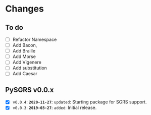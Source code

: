 # Changes

## To do

 - [ ] Refactor Namespace
 - [ ] Add Bacon,
 - [ ] Add Braille
 - [ ] Add Morse
 - [ ] Add Vigenere
 - [ ] Add substitution
 - [ ] Add Caesar

## PySGRS v0.0.x

- [x] `v0.0.4`: **`2020-11-27`**: `updated`: Starting package for SGRS support.
- [x] `v0.0.3`: **`2019-03-27`**: `added`: Initial release.
